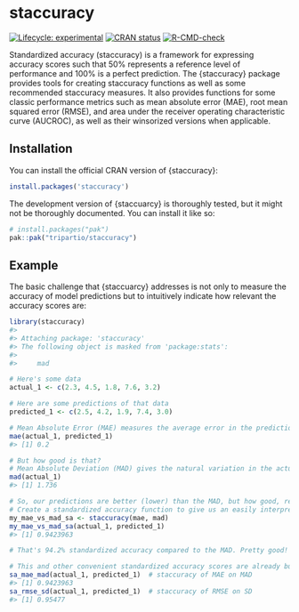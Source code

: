 
<!-- README.md is generated from README.Rmd. Please edit that file -->

# staccuracy

<!-- badges: start -->

[![Lifecycle:
experimental](https://img.shields.io/badge/lifecycle-experimental-orange.svg)](https://lifecycle.r-lib.org/articles/stages.html#experimental)
[![CRAN
status](https://www.r-pkg.org/badges/version/staccuracy)](https://CRAN.R-project.org/package=staccuracy)
[![R-CMD-check](https://github.com/tripartio/staccuracy/actions/workflows/R-CMD-check.yaml/badge.svg)](https://github.com/tripartio/staccuracy/actions/workflows/R-CMD-check.yaml)
<!-- badges: end -->

Standardized accuracy (staccuracy) is a framework for expressing
accuracy scores such that 50% represents a reference level of
performance and 100% is a perfect prediction. The {staccuracy} package
provides tools for creating staccuracy functions as well as some
recommended staccuracy measures. It also provides functions for some
classic performance metrics such as mean absolute error (MAE), root mean
squared error (RMSE), and area under the receiver operating
characteristic curve (AUCROC), as well as their winsorized versions when
applicable.

## Installation

You can install the official CRAN version of {staccuracy}:

``` r
install.packages('staccuracy')
```

The development version of {staccuarcy} is thoroughly tested, but it
might not be thoroughly documented. You can install it like so:

``` r
# install.packages("pak")
pak::pak("tripartio/staccuracy")
```

## Example

The basic challenge that {staccuarcy} addresses is not only to measure
the accuracy of model predictions but to intuitively indicate how
relevant the accuracy scores are:

``` r
library(staccuracy)
#> 
#> Attaching package: 'staccuracy'
#> The following object is masked from 'package:stats':
#> 
#>     mad

# Here's some data
actual_1 <- c(2.3, 4.5, 1.8, 7.6, 3.2)

# Here are some predictions of that data
predicted_1 <- c(2.5, 4.2, 1.9, 7.4, 3.0)

# Mean Absolute Error (MAE) measures the average error in the predictions
mae(actual_1, predicted_1)
#> [1] 0.2

# But how good is that? 
# Mean Absolute Deviation (MAD) gives the natural variation in the actual data around the mean; this is a point of comparison for the MAE.
mad(actual_1)
#> [1] 1.736

# So, our predictions are better (lower) than the MAD, but how good, really?
# Create a standardized accuracy function to give us an easily interpretable metric:
my_mae_vs_mad_sa <- staccuracy(mae, mad)
my_mae_vs_mad_sa(actual_1, predicted_1)
#> [1] 0.9423963

# That's 94.2% standardized accuracy compared to the MAD. Pretty good!

# This and other convenient standardized accuracy scores are already built in
sa_mae_mad(actual_1, predicted_1)  # staccuracy of MAE on MAD
#> [1] 0.9423963
sa_rmse_sd(actual_1, predicted_1)  # staccuracy of RMSE on SD
#> [1] 0.95477
```
